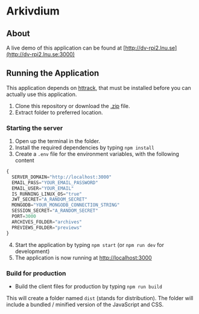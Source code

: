 # Arkivdium
## About
A live demo of this application can be found at [http://dv-rpi2.lnu.se](http://dv-rpi2.lnu.se:3000)

## Running the Application
This application depends on [httrack](http://www.httrack.com), that must be installed before you can actually use this application.  

1. Clone this repository or download the [.zip](https://github.com/1dv611-meridium/1dv611-meridium/archive/master.zip) file.
2. Extract folder to preferred location.

  ### Starting the server
  1. Open up the terminal in the folder.
  2. Install the required dependencies by typing `npm install`
  3. Create a `.env` file for the environment variables, with the following content
  ``` js
  {
    SERVER_DOMAIN="http://localhost:3000"
    EMAIL_PASS="YOUR_EMAIL_PASSWORD"
    EMAIL_USER="YOUR_EMAIL"
    IS_RUNNING_LINUX_OS="true"
    JWT_SECRET="A_RANDOM_SECRET"
    MONGODB="YOUR_MONGODB_CONNECTION_STRING"
    SESSION_SECRET="A_RANDOM_SECRET"
    PORT=3000
    ARCHIVES_FOLDER="archives"
    PREVIEWS_FOLDER="previews"    
  }
  ```
  4. Start the application by typing `npm start` (or `npm run dev` for development)
  5. The application is now running at [http://localhost:3000](http://localhost:3000)

  ### Build for production
  - Build the client files for production by typing `npm run build`

  This will create a folder named `dist` (stands for distribution). The folder will include a bundled / minified version of the JavaScript and CSS.